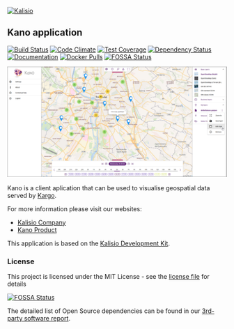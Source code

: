 [![Kalisio](https://s3.eu-central-1.amazonaws.com/kalisioscope/kano/kano-logo-black-512x168.png)](https://kalisio.com)

## Kano application

[![Build Status](https://app.travis-ci.com/kalisio/kano.svg?branch=master)](https://app.travis-ci.com/kalisio/kano)
[![Code Climate](https://codeclimate.com/github/kalisio/kano/badges/gpa.svg)](https://codeclimate.com/github/kalisio/kano)
[![Test Coverage](https://codeclimate.com/github/kalisio/kano/badges/coverage.svg)](https://codeclimate.com/github/kalisio/kano/coverage)
[![Dependency Status](https://img.shields.io/david/kalisio/kano.svg?style=flat-square)](https://david-dm.org/kalisio/kano)
[![Documentation](https://img.shields.io/badge/documentation-available-brightgreen.svg)](https://kalisio.github.io/kano/)
[![Docker Pulls](https://img.shields.io/docker/pulls/kalisio/kano.svg?style=plastic)](https://hub.docker.com/r/kalisio/kano/)
[![FOSSA Status](https://app.fossa.io/api/projects/git%2Bgithub.com%2Fkalisio%2Fkano.svg?type=shield)](https://app.fossa.io/projects/git%2Bgithub.com%2Fkalisio%2Fkano?ref=badge_shield)

![Image](./kano.png)

Kano is a client aplication that can be used to visualise geospatial data served by [Kargo](https://kalisio.github.io/kargo/).

For more information please visit our websites:
* [Kalisio Company](https://kalisio.com/)
* [Kano Product](https://kalisio.github.io/kano/)

This application is based on the [Kalisio Development Kit](https://kalisio.github.io/kdk/).

### License

This project is licensed under the MIT License - see the [license file](./LICENSE) for details

[![FOSSA Status](https://app.fossa.io/api/projects/git%2Bgithub.com%2Fkalisio%2Fkano.svg?type=large)](https://app.fossa.io/projects/git%2Bgithub.com%2Fkalisio%2Fkano?ref=badge_large)

The detailed list of Open Source dependencies can be found in our [3rd-party software report](https://app.fossa.com/reports/f97aacf2-aee3-4582-b99f-fdac4d2ba331).
